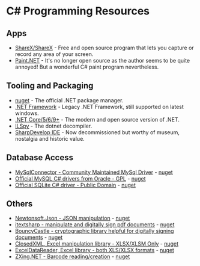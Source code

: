 # C# Programming Resources

## Apps
- [ShareX/ShareX](https://github.com/ShareX/ShareX) - Free and open source program that lets you capture or record any area of your screen.
- [Paint.NET](https://blog.getpaint.net/) - It's no longer open source as the author seems to be quite annoyed! But a wonderful C# paint program nevertheless.

## Tooling and Packaging
- [nuget](https://www.nuget.org/) - The official .NET package manager.
- [.NET Framework](https://dotnet.microsoft.com/en-us/download/dotnet-framework/net48) - Legacy .NET Framework, still supported on latest windows.
- [.NET Core/5/6/9+](https://dotnet.microsoft.com/) - The modern and open source version of .NET.
- [ILSpy](https://github.com/icsharpcode/ILSpy) - The dotnet decompiler.
- [SharpDevelop IDE](https://github.com/icsharpcode/SharpDevelop) - Now decommissioned but worthy of museum, nostalgia and historic value.

## Database Access
- [MySqlConnector - Community Maintained MySql Driver](https://mysqlconnector.net/) - [nuget](https://www.nuget.org/packages/MySqlConnector/)
- [Official MySQL C# drivers from Oracle - GPL](https://dev.mysql.com/downloads/connector/net/) - [nuget](https://www.nuget.org/packages/MySql.Data)
- [Official SQLite C# driver - Public Domain](https://system.data.sqlite.org/) - [nuget](https://www.nuget.org/packages/system.data.sqlite/)

## Others
- [Newtonsoft.Json - JSON manipulation](https://github.com/JamesNK/Newtonsoft.Json) - [nuget](https://www.nuget.org/packages/Newtonsoft.Json)
- [itextsharp - manipulate and digitally sign pdf documents](https://itextpdf.com/products/itextsharp) - [nuget](https://www.nuget.org/packages/iTextSharp)
- [BouncyCastle - cryptographic library helpful for digitally signing documents](https://www.bouncycastle.org/download/bouncy-castle-c/) - [nuget](https://www.nuget.org/packages/BouncyCastle)
- [ClosedXML, Excel manipulation library - XLSX/XLSM Only](https://github.com/ClosedXML/ClosedXML) - [nuget](https://www.nuget.org/packages/ClosedXML)
- [ExcelDataReader, Excel library - both XLS/XLSX formats](https://github.com/ExcelDataReader/ExcelDataReader) - [nuget](https://www.nuget.org/packages/ExcelDataReader)
- [ZXing.NET - Barcode reading/creation](https://github.com/micjahn/ZXing.Net/) - [nuget](https://github.com/micjahn/ZXing.Net/)




